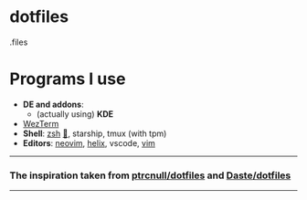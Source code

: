 # dotfiles

.files

# Programs I use
- **DE and addons**:
    - (actually using) **KDE**
- [WezTerm](https://github.com/wez/wezterm)
- **Shell**: [zsh](https://github.com/ohmyzsh/ohmyzsh) [:pencil:](https://github.com/mlunax/dotfiles/blob/master/.zshrc), starship, tmux (with tpm)
- **Editors**: [neovim](https://github.com/neovim/neovim), [helix](https://github.com/helix-editor/helix), vscode, [vim](https://github.com/vim/vim)

---
### The inspiration taken from [ptrcnull](https://github.com/ptrcnull/)[/dotfiles](https://github.com/ptrcnull/dotfiles) and [Daste](https://github.com/Daste745)[/dotfiles](https://github.com/Daste745/dotfiles/)
---
